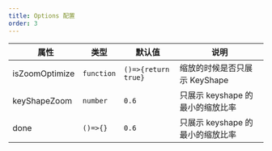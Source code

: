 ```yaml
---
title: Options 配置
order: 3
---
```


|   属性         | 类型       | 默认值              | 说明                             |
| -------------- | ---------- | ------------------- | -------------------------------- |
| isZoomOptimize | `function` | `()=>{return true}` | 缩放的时候是否只展示 KeyShape    |
| keyShapeZoom   | `number`   | `0.6`               | 只展示 keyshape 的最小的缩放比率 |
| done           | `()=>{}`   | `0.6`               | 只展示 keyshape 的最小的缩放比率 |
